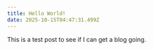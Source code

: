 ```yaml
---
title: Hello World!
date: 2025-10-15T04:47:31.499Z
---
```

T﻿his is a test post to see if I can get a blog going.